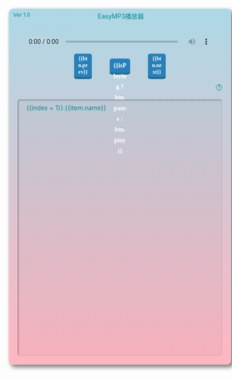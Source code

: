 <!DOCTYPE html>
<html lang="en">

<head>
  <meta charset="UTF-8">
  <meta http-equiv="X-UA-Compatible" content="IE=edge">
  <meta name="viewport" content="width=device-width, initial-scale=1.0">
  <title>EasyMP3</title>
  <style>
    * {
      padding: 0;
      margin: 0;
    }

    .p10 {
      padding: 10px
    }

    .p20 {
      padding: 20px
    }

    .p30 {
      padding: 30px
    }

    .m10 {
      margin: 10px
    }

    .m20 {
      margin: 20px
    }

    .m30 {
      margin: 30px
    }

    .pl10 {
      padding-left: 10px
    }

    .pr10 {
      padding-right: 10px
    }

    .ml10 {
      margin-left: 10px
    }

    .mr10 {
      margin-right: 10px
    }

    .border1 {
      border: 1px solid;
    }

    .radius5 {
      border-radius: 5px;
    }

    .d-flex {
      display: flex;
      justify-content: center;
      align-items: center;
    }

    .p-relative {
      position: relative;
    }

    .p-absolute {
      position: absolute;
    }

    .c-pointer {
      cursor: pointer;
    }

    .text-ellipsis {white-space: nowrap;text-overflow: ellipsis;overflow: hidden;}

    #app {
      height: 100vh;
      width: 100vw;
      display: flex;
      align-items: center;
      justify-content: center;
    }

    .box {
      font-size: 14px;
      width: 500px;
      height: 800px;
      border-radius: 10px;
      box-shadow: 5px 5px 10px 1px rgba(0, 0, 0, 0.5);
      display: flex;
      flex-direction: column;
      background: linear-gradient(180deg, lightblue, lightpink);
      color: darkcyan;
    }

    .version {
      top: 6px;
      left: 10px;
      font-size: 12px;
    }

    .title {
      top: 6px;
      left: 200px;
      font-size: 14px;
    }

    .playing-name {
      position: relative;
      top: 8px;
    }

    .how2use {
      right: 20px;
      bottom: 0;
      border: 1px solid;
      border-radius: 50%;
      width: 12px;
      height: 12px;
      font-size: 12px;
      line-height: 12px;
      text-align: center;
    }

    /* .player {
      height: 15%;
    } */

    .playlist {
      padding: 10px;
      height: 85%;
      overflow: auto;
      margin: 20px;
      background: #00000008;
      box-shadow: inset 1px 1px 2px 1px rgba(0, 0, 0, 0.3);
    }

    .playlist>li {
      list-style: none;
      font-size: 14px;
      height: 24px;
      line-height: 24px;
      border-radius: 5px;
    }

    .playlist>li:hover {
      cursor: pointer;
      box-shadow: 0px 0px 3px 0px rgba(0, 0, 0, 0.5);
    }

    .playlist>li.is-active {
      color: blueviolet;
      font-weight: 700;
    }

    audio {
      width: 100%;
    }

    audio::-webkit-media-controls-enclosure {
      background: transparent;
    }

    /* 时间戳 */
    audio::-webkit-media-controls-current-time-display,
    audio::-webkit-media-controls-time-remaining-display,
    audio::-webkit-media-controls-timeline {
      /* color: lightcoral; */
    }

    input[pseudo="-webkit-media-controls-timeline" i]::-internal-track-segment-background {
      /* color: lightcoral; */
    }

    /* 播放 */
    audio::-webkit-media-controls-play-button {
      display: none;
    }

    /* 声音控制 */
    audio::-webkit-media-controls-volume-control-container {
      /* display: none; */
    }

    /* 设置滚动条的宽度、高度、背景色和边框样式 */
    ::-webkit-scrollbar {
      width: 8px;
      background-color: #008b8b88;
      border-radius: 5px;
    }

    /* 设置滚动条滑块的背景色和圆角 */
    ::-webkit-scrollbar-thumb {
      background-color: #008b8b88;
      border-radius: 5px;
    }

    /* 设置滚动条滑块在悬停状态下的背景色和圆角 */

    ::-webkit-scrollbar-thumb:hover {
      background-color: darkcyan;
      border-radius: 5px;

    }

    /* 设置滚动条轨道的背景色和圆角 */

    ::-webkit-scrollbar-track {
      background-color: #f5f5f588;
      border-radius: 5px;
    }

    /* 设置滚动条轨道在悬停状态下的背景色和圆角 */

    ::-webkit-scrollbar-track:hover {
      background-color: #f5f5f599;
    }

    .flash {
      animation: flash 3s infinite;
    }

    @keyframes flash {
      0% {
        opacity: 0;
      }

      50% {
        opacity: 1;
      }

      80% {
        opacity: 1;
      }

      100% {
        opacity: 0;
      }
    }

    .btn {
      display: inline-block;
      text-align: center;
      padding: 4px 8px;
      border: none;
      border-radius: 5px;
      font-size: 12px;
      font-weight: bold;
      color: #fff;
      background: #2980b9;
      box-shadow: 0px 4px 0px #1d6b91;
      transition: all 0.1s ease-in-out;
      font-family: cursive;
      margin: 0 20px;
      width: 24px;
    }

    .btn:hover {
      background: #236ea0;
      box-shadow: 0px 4px 0px #185879;
      cursor: pointer;
    }

    .btn:active {
      background: #2c3e50;
      box-shadow: 0px 4px 0px #1a2533;
    }

    .btn-play {
      font-size: 14px;
      width: 30px;
      height: 24px;
      line-height: 24px;
    }
  </style>
</head>

<body>
  <script src="https://unpkg.com/vue@3/dist/vue.global.js"></script>

  <div id="app">
    <div class="box">
      <div class="player p30 p-relative">
        <span class="version p-absolute">Ver 1.0</span>
        <span class="title p-absolute">EasyMP3播放器</span>
        <div class="ml10 mr10 flash playing-name">{{music?.name}}</div>
        <audio id="audio" :src="music?.url" autoplay controls @ended="next"></audio>
        <div class="d-flex">
          <span class="btn" @click="prev">{{btn.prev}}</span>
          <span class="btn btn-play" @click="playPause">{{isPlaying ? btn.pause : btn.play}}</span>
          <span class="btn" @click="next">{{btn.next}}</span>
        </div>
        <span class="how2use p-absolute c-pointer" @click="how2use">?</span>
      </div>
      <ul class="playlist radius5">
        <li class="pl10 text-ellipsis" :class="{'is-active': checkActive(item)}" v-for="(item, index) in playlist" :key="index"
          @click="changeSong(item, index)">{{index +
          1}}.{{item.name}}</li>
      </ul>
    </div>
  </div>

